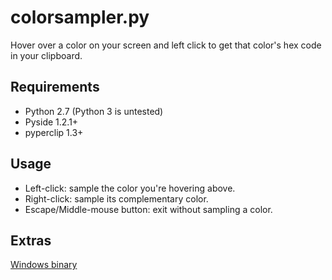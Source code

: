 colorsampler.py
===============
Hover over a color on your screen and left click to get that color's hex code in your clipboard.


Requirements
------------
* Python 2.7 (Python 3 is untested)
* Pyside 1.2.1+
* pyperclip 1.3+


Usage
-----
  
* Left-click: sample the color you're hovering above.  
* Right-click: sample its complementary color.  
* Escape/Middle-mouse button: exit without sampling a color.  

Extras
------
<a href="http://cblgh.org/colorsampler.exe">Windows binary</a>


